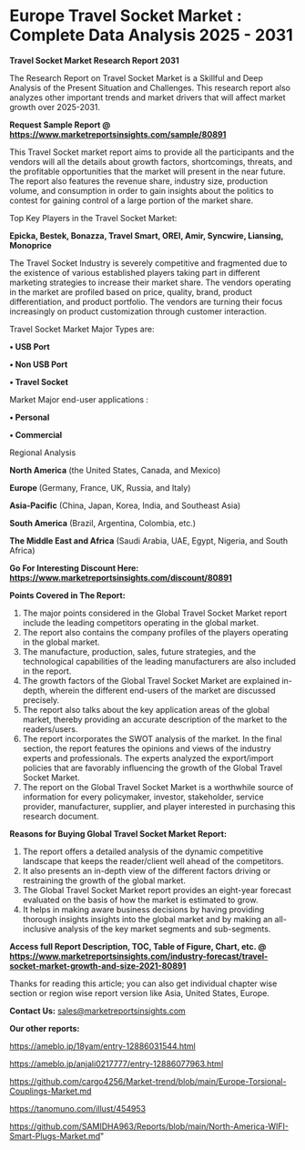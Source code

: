 # Europe Travel Socket Market : Complete Data Analysis 2025 - 2031

<strong>Travel Socket Market Research Report 2031</strong>

The Research Report on Travel Socket Market is a Skillful and Deep Analysis of the Present Situation and Challenges. This research report also analyzes other important trends and market drivers that will affect market growth over 2025-2031.

<strong>Request Sample Report @ <a href=https://www.marketreportsinsights.com/sample/80891>https://www.marketreportsinsights.com/sample/80891</a></strong>

This Travel Socket market report aims to provide all the participants and the vendors will all the details about growth factors, shortcomings, threats, and the profitable opportunities that the market will present in the near future. The report also features the revenue share, industry size, production volume, and consumption in order to gain insights about the politics to contest for gaining control of a large portion of the market share.

Top Key Players in the Travel Socket Market:

<strong>Epicka, Bestek, Bonazza, Travel Smart, OREI, Amir, Syncwire, Liansing, Monoprice</strong>

The Travel Socket Industry is severely competitive and fragmented due to the existence of various established players taking part in different marketing strategies to increase their market share. The vendors operating in the market are profiled based on price, quality, brand, product differentiation, and product portfolio. The vendors are turning their focus increasingly on product customization through customer interaction.

Travel Socket Market Major Types are:

<strong>• USB Port

• Non USB Port

• Travel Socket</strong>

Market Major end-user applications :

<strong>• Personal

• Commercial</strong>

Regional Analysis

</u><strong><b>North America</b></strong> (the United States, Canada, and Mexico)

<strong><b>Europe </b></strong>(Germany, France, UK, Russia, and Italy)

<strong><b>Asia-Pacific</b></strong> (China, Japan, Korea, India, and Southeast Asia)

<strong><b>South America</b></strong> (Brazil, Argentina, Colombia, etc.)

<strong><b>The Middle East and Africa</b></strong> (Saudi Arabia, UAE, Egypt, Nigeria, and South Africa)

<strong>Go For Interesting Discount Here: <a href=https://www.marketreportsinsights.com/discount/80891>https://www.marketreportsinsights.com/discount/80891</a></strong>

<strong>Points Covered in The Report:</strong>
<ol>
  <li>The major points considered in the Global Travel Socket Market report include the leading competitors operating in the global market.</li>
  <li>The report also contains the company profiles of the players operating in the global market.</li>
  <li>The manufacture, production, sales, future strategies, and the technological capabilities of the leading manufacturers are also included in the report.</li>
  <li>The growth factors of the Global Travel Socket Market are explained in-depth, wherein the different end-users of the market are discussed precisely.</li>
  <li>The report also talks about the key application areas of the global market, thereby providing an accurate description of the market to the readers/users.</li>
  <li>The report incorporates the SWOT analysis of the market. In the final section, the report features the opinions and views of the industry experts and professionals. The experts analyzed the export/import policies that are favorably influencing the growth of the Global Travel Socket Market.</li>
  <li>The report on the Global Travel Socket Market is a worthwhile source of information for every policymaker, investor, stakeholder, service provider, manufacturer, supplier, and player interested in purchasing this research document.</li>
</ol>
<strong>Reasons for Buying Global Travel Socket Market Report:</strong>

<ol>
  <li>The report offers a detailed analysis of the dynamic competitive landscape that keeps the reader/client well ahead of the competitors.</li>
  <li>It also presents an in-depth view of the different factors driving or restraining the growth of the global market.</li>
  <li>The Global Travel Socket Market report provides an eight-year forecast evaluated on the basis of how the market is estimated to grow.</li>
  <li>It helps in making aware business decisions by having providing thorough insights insights into the global market and by making an all-inclusive analysis of the key market segments and sub-segments.</li>
</ol>
<strong>Access full Report Description, TOC, Table of Figure, Chart, etc. @ <a href=https://www.marketreportsinsights.com/industry-forecast/travel-socket-market-growth-and-size-2021-80891>https://www.marketreportsinsights.com/industry-forecast/travel-socket-market-growth-and-size-2021-80891</a></strong>


Thanks for reading this article; you can also get individual chapter wise section or region wise report version like Asia, United States, Europe.

<strong>Contact Us:</strong>
sales@marketreportsinsights.com

<strong>Our other reports:</strong>

<a href=https://ameblo.jp/18yam/entry-12886031544.html>https://ameblo.jp/18yam/entry-12886031544.html</a>

<a href=https://ameblo.jp/anjali0217777/entry-12886077963.html>https://ameblo.jp/anjali0217777/entry-12886077963.html</a>

<a href=https://github.com/cargo4256/Market-trend/blob/main/Europe-Torsional-Couplings-Market.md>https://github.com/cargo4256/Market-trend/blob/main/Europe-Torsional-Couplings-Market.md</a>

<a href=https://tanomuno.com/illust/454953>https://tanomuno.com/illust/454953</a>

<a href=https://github.com/SAMIDHA963/Reports/blob/main/North-America-WIFI-Smart-Plugs-Market.md>https://github.com/SAMIDHA963/Reports/blob/main/North-America-WIFI-Smart-Plugs-Market.md</a>"

